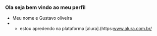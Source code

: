 ### Ola seja bem vindo ao meu perfil

- Meu nome e Gustavo oliveira
- - estou apredendo na plataforma [alura].(https:www.alura.com.br/
